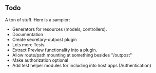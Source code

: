 ## Todo
A ton of stuff. Here is a sampler:

* Generators for resources (models, controllers).
* Documentation
* Create secretary-outpost plugin
* Lots more Tests
* Extract Preview functionality into a plugin.
* Allow route/path mounting at something besides "/outpost"
* Make authorization optional
* Add test helper modules for including into host apps (Authentication)
